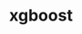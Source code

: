 ---
title: "xgboost"
layout: cache
categories: [package, develop-2024-12-08]
meta: {"versions": ["2.1.1"], "compilers": ["gcc@=13.2.0"], "oss": ["ubuntu24.04"], "platforms": ["linux"], "targets": ["aarch64", "x86_64_v3"], "stacks": ["ml-linux-aarch64-cpu", "ml-linux-x86_64-cpu", "root"], "num_specs": 2, "num_specs_by_stack": {"ml-linux-aarch64-cpu": 1, "root": 2, "ml-linux-x86_64-cpu": 1}}
spec_details: [{"hash": "wekeqxwzcs7ylo56dxpefscybsarmrnh", "compiler": "gcc@=13.2.0", "versions": ["2.1.1"], "os": "ubuntu24.04", "platform": "linux", "target": "aarch64", "variants": ["build_system=cmake", "build_type=Release", "~cuda", "generator=ninja", "~ipo", "~nccl", "+openmp"], "stacks": ["ml-linux-aarch64-cpu", "root"], "size": "-", "tarball": "https://binaries.spack.io/develop-2024-12-08/build_cache/linux-ubuntu24.04-aarch64/gcc-13.2.0/xgboost-2.1.1/linux-ubuntu24.04-aarch64-gcc-13.2.0-xgboost-2.1.1-wekeqxwzcs7ylo56dxpefscybsarmrnh.spack"}, {"hash": "5zjmajnw2uhp4zojeqirthlgdtfbxkue", "compiler": "gcc@=13.2.0", "versions": ["2.1.1"], "os": "ubuntu24.04", "platform": "linux", "target": "x86_64_v3", "variants": ["build_system=cmake", "build_type=Release", "~cuda", "generator=ninja", "~ipo", "~nccl", "+openmp"], "stacks": ["root", "ml-linux-x86_64-cpu"], "size": "-", "tarball": "https://binaries.spack.io/develop-2024-12-08/build_cache/linux-ubuntu24.04-x86_64_v3/gcc-13.2.0/xgboost-2.1.1/linux-ubuntu24.04-x86_64_v3-gcc-13.2.0-xgboost-2.1.1-5zjmajnw2uhp4zojeqirthlgdtfbxkue.spack"}]
---